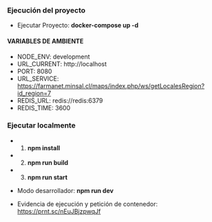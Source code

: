 ### Ejecución del proyecto

- Ejecutar Proyecto: **docker-compose up -d**

#### VARIABLES DE AMBIENTE

- NODE_ENV: development
- URL_CURRENT: http://localhost
- PORT: 8080
- URL_SERVICE: https://farmanet.minsal.cl/maps/index.php/ws/getLocalesRegion?id_region=7
- REDIS_URL: redis://redis:6379
- REDIS_TIME: 3600

### Ejecutar localmente
- 1. **npm install**
- 2. **npm run build**
- 3. **npm run start**

- Modo desarrollador: **npm run dev**


- Evidencia de ejecución y petición de contenedor: https://prnt.sc/nEuJBjzpwqJf